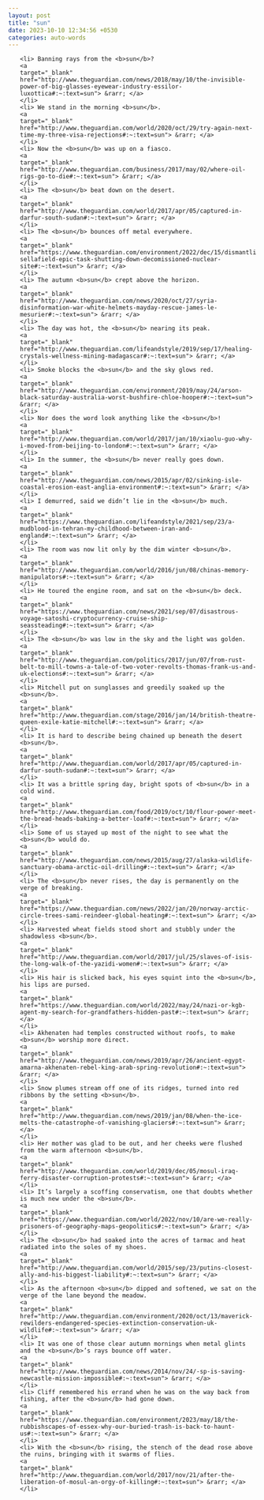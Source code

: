 ```yaml
---
layout: post
title: "sun"
date: 2023-10-10 12:34:56 +0530
categories: auto-words
---
```

<ol>

    <li> Banning rays from the <b>sun</b>?
    <a 
    target="_blank" 
    href="http://www.theguardian.com/news/2018/may/10/the-invisible-power-of-big-glasses-eyewear-industry-essilor-luxottica#:~:text=sun"> &rarr; </a>
    </li>
    <li> We stand in the morning <b>sun</b>.
    <a 
    target="_blank" 
    href="http://www.theguardian.com/world/2020/oct/29/try-again-next-time-my-three-visa-rejections#:~:text=sun"> &rarr; </a>
    </li>
    <li> Now the <b>sun</b> was up on a fiasco.
    <a 
    target="_blank" 
    href="http://www.theguardian.com/business/2017/may/02/where-oil-rigs-go-to-die#:~:text=sun"> &rarr; </a>
    </li>
    <li> The <b>sun</b> beat down on the desert.
    <a 
    target="_blank" 
    href="http://www.theguardian.com/world/2017/apr/05/captured-in-darfur-south-sudan#:~:text=sun"> &rarr; </a>
    </li>
    <li> The <b>sun</b> bounces off metal everywhere.
    <a 
    target="_blank" 
    href="https://www.theguardian.com/environment/2022/dec/15/dismantling-sellafield-epic-task-shutting-down-decomissioned-nuclear-site#:~:text=sun"> &rarr; </a>
    </li>
    <li> The autumn <b>sun</b> crept above the horizon.
    <a 
    target="_blank" 
    href="http://www.theguardian.com/news/2020/oct/27/syria-disinformation-war-white-helmets-mayday-rescue-james-le-mesurier#:~:text=sun"> &rarr; </a>
    </li>
    <li> The day was hot, the <b>sun</b> nearing its peak.
    <a 
    target="_blank" 
    href="http://www.theguardian.com/lifeandstyle/2019/sep/17/healing-crystals-wellness-mining-madagascar#:~:text=sun"> &rarr; </a>
    </li>
    <li> Smoke blocks the <b>sun</b> and the sky glows red.
    <a 
    target="_blank" 
    href="http://www.theguardian.com/environment/2019/may/24/arson-black-saturday-australia-worst-bushfire-chloe-hooper#:~:text=sun"> &rarr; </a>
    </li>
    <li> Nor does the word look anything like the <b>sun</b>!
    <a 
    target="_blank" 
    href="http://www.theguardian.com/world/2017/jan/10/xiaolu-guo-why-i-moved-from-beijing-to-london#:~:text=sun"> &rarr; </a>
    </li>
    <li> In the summer, the <b>sun</b> never really goes down.
    <a 
    target="_blank" 
    href="http://www.theguardian.com/news/2015/apr/02/sinking-isle-coastal-erosion-east-anglia-environment#:~:text=sun"> &rarr; </a>
    </li>
    <li> I demurred, said we didn’t lie in the <b>sun</b> much.
    <a 
    target="_blank" 
    href="https://www.theguardian.com/lifeandstyle/2021/sep/23/a-mudblood-in-tehran-my-childhood-between-iran-and-england#:~:text=sun"> &rarr; </a>
    </li>
    <li> The room was now lit only by the dim winter <b>sun</b>.
    <a 
    target="_blank" 
    href="http://www.theguardian.com/world/2016/jun/08/chinas-memory-manipulators#:~:text=sun"> &rarr; </a>
    </li>
    <li> He toured the engine room, and sat on the <b>sun</b> deck.
    <a 
    target="_blank" 
    href="https://www.theguardian.com/news/2021/sep/07/disastrous-voyage-satoshi-cryptocurrency-cruise-ship-seassteading#:~:text=sun"> &rarr; </a>
    </li>
    <li> The <b>sun</b> was low in the sky and the light was golden.
    <a 
    target="_blank" 
    href="http://www.theguardian.com/politics/2017/jun/07/from-rust-belt-to-mill-towns-a-tale-of-two-voter-revolts-thomas-frank-us-and-uk-elections#:~:text=sun"> &rarr; </a>
    </li>
    <li> Mitchell put on sunglasses and greedily soaked up the <b>sun</b>.
    <a 
    target="_blank" 
    href="http://www.theguardian.com/stage/2016/jan/14/british-theatre-queen-exile-katie-mitchell#:~:text=sun"> &rarr; </a>
    </li>
    <li> It is hard to describe being chained up beneath the desert <b>sun</b>.
    <a 
    target="_blank" 
    href="http://www.theguardian.com/world/2017/apr/05/captured-in-darfur-south-sudan#:~:text=sun"> &rarr; </a>
    </li>
    <li> It was a brittle spring day, bright spots of <b>sun</b> in a cold wind.
    <a 
    target="_blank" 
    href="http://www.theguardian.com/food/2019/oct/10/flour-power-meet-the-bread-heads-baking-a-better-loaf#:~:text=sun"> &rarr; </a>
    </li>
    <li> Some of us stayed up most of the night to see what the <b>sun</b> would do.
    <a 
    target="_blank" 
    href="http://www.theguardian.com/news/2015/aug/27/alaska-wildlife-sanctuary-obama-arctic-oil-drilling#:~:text=sun"> &rarr; </a>
    </li>
    <li> The <b>sun</b> never rises, the day is permanently on the verge of breaking.
    <a 
    target="_blank" 
    href="https://www.theguardian.com/news/2022/jan/20/norway-arctic-circle-trees-sami-reindeer-global-heating#:~:text=sun"> &rarr; </a>
    </li>
    <li> Harvested wheat fields stood short and stubbly under the shadowless <b>sun</b>.
    <a 
    target="_blank" 
    href="http://www.theguardian.com/world/2017/jul/25/slaves-of-isis-the-long-walk-of-the-yazidi-women#:~:text=sun"> &rarr; </a>
    </li>
    <li> His hair is slicked back, his eyes squint into the <b>sun</b>, his lips are pursed.
    <a 
    target="_blank" 
    href="https://www.theguardian.com/world/2022/may/24/nazi-or-kgb-agent-my-search-for-grandfathers-hidden-past#:~:text=sun"> &rarr; </a>
    </li>
    <li> Akhenaten had temples constructed without roofs, to make <b>sun</b> worship more direct.
    <a 
    target="_blank" 
    href="http://www.theguardian.com/news/2019/apr/26/ancient-egypt-amarna-akhenaten-rebel-king-arab-spring-revolution#:~:text=sun"> &rarr; </a>
    </li>
    <li> Snow plumes stream off one of its ridges, turned into red ribbons by the setting <b>sun</b>.
    <a 
    target="_blank" 
    href="http://www.theguardian.com/news/2019/jan/08/when-the-ice-melts-the-catastrophe-of-vanishing-glaciers#:~:text=sun"> &rarr; </a>
    </li>
    <li> Her mother was glad to be out, and her cheeks were flushed from the warm afternoon <b>sun</b>.
    <a 
    target="_blank" 
    href="http://www.theguardian.com/world/2019/dec/05/mosul-iraq-ferry-disaster-corruption-protests#:~:text=sun"> &rarr; </a>
    </li>
    <li> It’s largely a scoffing conservatism, one that doubts whether is much new under the <b>sun</b>.
    <a 
    target="_blank" 
    href="https://www.theguardian.com/world/2022/nov/10/are-we-really-prisoners-of-geography-maps-geopolitics#:~:text=sun"> &rarr; </a>
    </li>
    <li> The <b>sun</b> had soaked into the acres of tarmac and heat radiated into the soles of my shoes.
    <a 
    target="_blank" 
    href="http://www.theguardian.com/world/2015/sep/23/putins-closest-ally-and-his-biggest-liability#:~:text=sun"> &rarr; </a>
    </li>
    <li> As the afternoon <b>sun</b> dipped and softened, we sat on the verge of the lane beyond the meadow.
    <a 
    target="_blank" 
    href="http://www.theguardian.com/environment/2020/oct/13/maverick-rewilders-endangered-species-extinction-conservation-uk-wildlife#:~:text=sun"> &rarr; </a>
    </li>
    <li> It was one of those clear autumn mornings when metal glints and the <b>sun</b>’s rays bounce off water.
    <a 
    target="_blank" 
    href="http://www.theguardian.com/news/2014/nov/24/-sp-is-saving-newcastle-mission-impossible#:~:text=sun"> &rarr; </a>
    </li>
    <li> Cliff remembered his errand when he was on the way back from fishing, after the <b>sun</b> had gone down.
    <a 
    target="_blank" 
    href="https://www.theguardian.com/environment/2023/may/18/the-rubbishscapes-of-essex-why-our-buried-trash-is-back-to-haunt-us#:~:text=sun"> &rarr; </a>
    </li>
    <li> With the <b>sun</b> rising, the stench of the dead rose above the ruins, bringing with it swarms of flies.
    <a 
    target="_blank" 
    href="http://www.theguardian.com/world/2017/nov/21/after-the-liberation-of-mosul-an-orgy-of-killing#:~:text=sun"> &rarr; </a>
    </li>